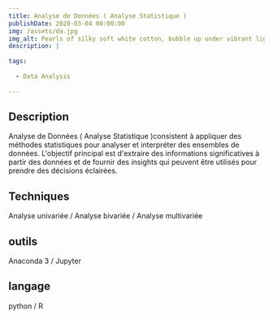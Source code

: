 ```yaml
---
title: Analyse de Données ( Analyse Statistique )
publishDate: 2020-03-04 00:00:00
img: /assets/da.jpg
img_alt: Pearls of silky soft white cotton, bubble up under vibrant lighting
description: |
  
tags:
  
  - Data Analysis
  
---
```


## Description
Analyse de Données ( Analyse Statistique )consistent à appliquer des méthodes statistiques pour analyser et interpréter des ensembles de données. L'objectif principal est d'extraire des informations significatives à partir des données et de fournir des insights qui peuvent être utilisés pour prendre des décisions éclairées.

## Techniques
Analyse univariée / Analyse bivariée / Analyse multivariée

## outils
Anaconda 3 / Jupyter

## langage
python / R 